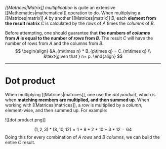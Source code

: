  *[[Matrices|Matrix]] multiplication* is quite an extensive  [[Mathematics|mathematical]] operation to do. When multiplying a [[Matrices|matrix]] $A$ by another [[Matrices|matrix]] $B$, each **element from the result matrix** $C$ is calculated by the *rows* of $A$ times the *columns* of $B$.

Before attempting, one should guarantee that **the numbers of *columns* from $A$ is equal to the number of *rows* from $B$**. The result $C$ will have the number of rows from $A$ and the columns from $B$.
$$
\begin{align}
&A_{m\times n} * B_{p\times q} = C_{m\times q} \\
&\text{given that } n= p. 
\end{align}
$$
___
# Dot product

When multiplying [[Matrices|matrices]], one use the *dot product*, which is when **matching members are multiplied, and then summed up**. When working with [[Matrices|matrices]], a *row* is multiplied by a *column*, element-wise, and then summed up. For example:

![[dot product.png]]

$$(1, 2, 3) * (8, 10, 12) = 1*8 + 2*10 + 3*12  
    = 64$$
Doing this for every combination of $A$ *rows* and $B$ *columns*, we can build the entire $C$ result. 